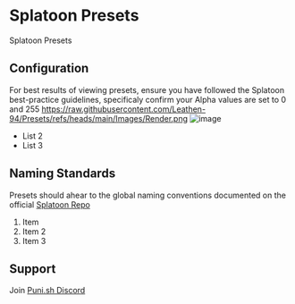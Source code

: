 # Splatoon Presets
Splatoon Presets

## Configuration
For best results of viewing presets, ensure you have followed the Splatoon best-practice guidelines, specificaly confirm your Alpha values are set to 0 and 255
https://raw.githubusercontent.com/Leathen-94/Presets/refs/heads/main/Images/Render.png
![image](https://github.com/Leathen-94/Presets/blob/main/Images/Render.png?raw=true)

- List 2
- List 3
  
## Naming Standards

Presets should ahear to the global naming conventions documented on the official [Splatoon Repo](https://github.com/PunishXIV/Splatoon/tree/main/Presets)


1. Item
2. Item 2
3. Item 3

## Support
Join [Puni.sh Discord](https://discord.gg/Zzrcc8kmvy) 
